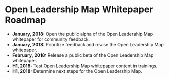 # Open Leadership Map Whitepaper Roadmap

- **January, 2018:** Open the public alpha of the Open Leadership Map whitepaper for community feedback.
- **January, 2018:** Prioritize feedback and revise the Open Leadership Map whitepaper.
- **February, 2018:** Release a public beta of the Open Leadership Map whitepaper.
- **H1, 2018:** Test Open Leadership Map whitepaper content in trainings.
- **H1, 2018:** Determine next steps for the Open Leadership Map.